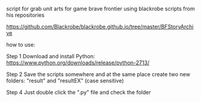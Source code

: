 script for grab unit arts for game brave frontier using blackrobe scripts from his repositories

https://github.com/Blackrobe/blackrobe.github.io/tree/master/BFStoryArchive

how to use:

Step 1 
Download and install Python: https://www.python.org/downloads/release/python-2713/

Step 2
Save the scripts somewhere and at the same place create two new folders: "result" and "resultEX" (case sensitive)

Step 4
Just double click the ".py" file and check the folder

